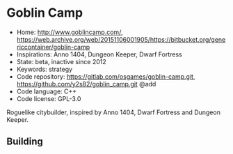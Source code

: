 # Goblin Camp

- Home: http://www.goblincamp.com/, https://web.archive.org/web/20151106001905/https://bitbucket.org/genericcontainer/goblin-camp
- Inspirations: Anno 1404, Dungeon Keeper, Dwarf Fortress
- State: beta, inactive since 2012
- Keywords: strategy
- Code repository: https://gitlab.com/osgames/goblin-camp.git, https://github.com/y2s82/goblin_camp.git @add
- Code language: C++
- Code license: GPL-3.0

Roguelike citybuilder, inspired by Anno 1404, Dwarf Fortress and Dungeon Keeper.

## Building
